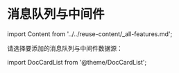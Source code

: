 # 消息队列与中间件
import Content from '../../reuse-content/_all-features.md';

<Content />

请选择要添加的消息队列与中间件数据源：

import DocCardList from '@theme/DocCardList';

<DocCardList />
